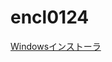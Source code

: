 # encl0124
[Windowsインストーラ](https://github.com/hgiuuu/encl0124/raw/main/dist/spa_encl%20Setup%201.0.0.exe)
